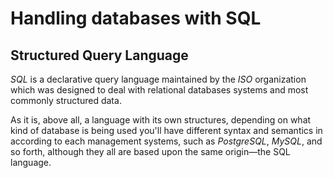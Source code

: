 # Handling databases with SQL

## Structured Query Language

*SQL* is a declarative query language maintained by the *ISO* organization which was
designed to deal with relational databases systems and most commonly structured
data.

As it is, above all, a language with its own structures, depending on what
kind of database is being used you'll have different syntax and semantics in
according to each management systems, such as *PostgreSQL*, *MySQL*, and so
forth, although they all are based upon the same origin—the SQL language.


